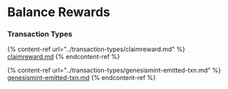 # Balance Rewards

### Transaction Types

{% content-ref url="../transaction-types/claimreward.md" %}
[claimreward.md](../transaction-types/claimreward.md)
{% endcontent-ref %}

{% content-ref url="../transaction-types/genesismint-emitted-txn.md" %}
[genesismint-emitted-txn.md](../transaction-types/genesismint-emitted-txn.md)
{% endcontent-ref %}
